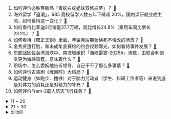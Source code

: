 1. 如何评价必胜客新品「青蛇白蛇姐妹双修披萨」？ [:link:](https://www.zhihu.com/question/1890210127166022705)
2. 海外留学「退潮」，985 高校留学人数五年下降超 20%，国内读研就业成主流，如何看待这一变化？ [:link:](https://www.zhihu.com/question/1890415303156007690)
3. 如何看待比亚迪3月销量37.7万辆，同比增长24.8%（乘用车同比增长23.1%）？ [:link:](https://www.zhihu.com/question/1890454677075785374)
4. 如何看待《雍正王朝》里面，年羹尧后期骄横死不悔改的场景？ [:link:](https://www.zhihu.com/question/28702866)
5. 金秀贤遭打脸，和未成年金赛纶的约会视频曝光，如何看待事件发展？ [:link:](https://www.zhihu.com/question/1890155339598492566)
6. 东部战区位台湾海峡中、南海域组织「海峡雷霆-2025A」演练，由联合利剑变更为海峡雷霆，意味着什么？ [:link:](https://www.zhihu.com/question/1890675416567641364)
7. 职场中，怎么委婉地告诉领导，自己干不了那么多事情？ [:link:](https://www.zhihu.com/question/1889723988399337715)
8. 如何评价古装剧《雁回时》大结局？ [:link:](https://www.zhihu.com/question/1890444747027477658)
9. 运动健身（如跑步、撸铁）对于脑力劳动者（学生、科研工作者等）来说到底是对体力的消耗还是对精力的补充？ [:link:](https://www.zhihu.com/question/1887608561611293561)
10. 如何评价Fram-2载人航天飞行任务？ [:link:](https://www.zhihu.com/question/1890333694121730651)
<details>
<summary>11 ~ 20</summary>

11. 雷军回应「SU7 车祸致 3 死」事故，称小米不会回避，将持续配合警方调查，哪些信息值得关注？ [:link:](https://www.zhihu.com/question/1890530245590872712)
12. 保罗麦卡特尼和约翰列侬谁才是披头士的灵魂？ [:link:](https://www.zhihu.com/question/21065352)
13. SU7 高速上车祸起火致 3 死，小米称事故前处于辅助驾驶状态，由车主介入退出，这种情况该如何定责？ [:link:](https://www.zhihu.com/question/1890446748742285164)
14. 你家的装修风格是什么样的？ [:link:](https://www.zhihu.com/question/13243626059)
15. 为什么《三角洲行动》「航天基地」这张图这么坐牢却仍然有很多玩家愿意玩？ [:link:](https://www.zhihu.com/question/14211063686)
16. 马斯克宣布将辞去美国政府效率部职务，科技精英平衡商业帝国与政治理想是否为伪命题？ [:link:](https://www.zhihu.com/question/1890415337503168129)
17. 小米汽车就 SU7 事故回应六点问题，称「事故车起火并非自燃」、「无法分析车门能否打开」，如何看待？ [:link:](https://www.zhihu.com/question/1890531294682769020)
18. 各位计算机大佬们写代码没有思路的时候会怎么做呢？ [:link:](https://www.zhihu.com/question/14167551972)
19. 为何生活中总会见到很多思维敏捷反应迅速决策果断的人？道德经不是说“大巧若拙，大辩若讷，大智若愚”吗？ [:link:](https://www.zhihu.com/question/11030920745)
20. 多年再看《蜗居》，你有什么不同的感受？ [:link:](https://www.zhihu.com/question/542182284)
</details>
<details>
<summary>21 ~ 30</summary>

21. 为什么抑郁症患者会「变懒」，如不想洗澡、不愿出门？是意志力问题吗？ [:link:](https://www.zhihu.com/question/1890035484564112474)
22. 近期，古天乐表达对香港电影前景的担忧，称砍片酬也没人投资，如何看待香港电影业的衰退？ [:link:](https://www.zhihu.com/question/15708790396)
23. 中国海军在X开通官方账号，这是中国军兵种部队在海外社交平台开设的首个账号，释放出哪些信息？ [:link:](https://www.zhihu.com/question/1890332030643971531)
24. 男子花 500 万买到「坟景房」，眼皮子底下几百座坟，最近的仅 30 米，可以找开发商退房索赔吗？ [:link:](https://www.zhihu.com/question/1890062317879780331)
25. 如何评价《原神》2025年4月1日更新的幻想真境剧诗（火雷风）? [:link:](https://www.zhihu.com/question/1890290294706136583)
26. 春意正浓，能否分享一下你镜头下的樱花照？ [:link:](https://www.zhihu.com/question/1888267437696336675)
27. 健身圈里有哪些「大佬每次都劝，新人从来不听」的建议和忠告？ [:link:](https://www.zhihu.com/question/656508179)
28. 孔卡为何没能去五大联赛踢球？他如果在五大联赛踢球，能处于什么水平？ [:link:](https://www.zhihu.com/question/389974992)
29. 北漂大龄程序员回老家找工作碰壁，转行开网约车，如何看待他的选择？那些回老家的「北漂」们怎么样了？ [:link:](https://www.zhihu.com/question/1889018701115793691)
30. 罪案剧《棋士》中有哪些细思极恐的细节？ [:link:](https://www.zhihu.com/question/15721910357)
</details><details>
<summary>bilibili</summary>

</details>